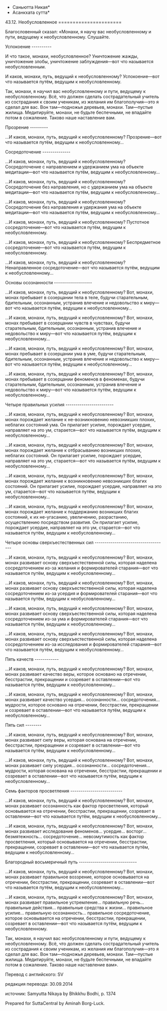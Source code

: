 * Саньютта Никая*
* Асанкхата сутта*

43\.12\. Необусловленное
\=\=\=\=\=\=\=\=\=\=\=\=\=\=\=\=\=\=\=\=\=\=

Благословенный сказал: «Монахи, я научу вас необусловленному и пути, ведущему к необусловленному\. Слушайте\.

Успокоение
\-\-\-\-\-\-\-\-\-\-

И что такое, монахи, необусловленное? Уничтожение жажды, уничтожение злобы, уничтожение заблуждения—вот что называется необусловленным\.

И каков, монахи, путь, ведущий к необусловленному? Успокоение—вот что называется путём, ведущим к необусловленному\.

Так, монахи, я научил вас необусловленному и пути, ведущему к необусловленному\. Всё, что должен сделать сострадательный учитель из сострадания к своим ученикам, из желания им благополучия—это я сделал для вас\. Вон там—подножья деревьев, монахи\. Там—пустые жилища\. Медитируйте, монахи, не будьте беспечными, не впадайте потом в сожаление\. Таково наше наставление вам\.

Прозрение
\-\-\-\-\-\-\-\-\-

…И каков, монахи, путь, ведущий к необусловленному? Прозрение—вот что называется путём, ведущим к необусловленному…

Сосредоточение
\-\-\-\-\-\-\-\-\-\-\-\-\-\-

…И каков, монахи, путь, ведущий к необусловленному? Сосредоточение с направлением и удержанием ума на объекте медитации—вот что называется путём, ведущим к необусловленному…

…И каков, монахи, путь, ведущий к необусловленному? Сосредоточение без направления, но с удержанием ума на объекте медитации—вот что называется путём, ведущим к необусловленному…

…И каков, монахи, путь, ведущий к необусловленному? Сосредоточение без направления и удержания ума на объекте медитации—вот что называется путём, ведущим к необусловленному…

…И каков, монахи, путь, ведущий к необусловленному? Пустотное сосредоточение—вот что называется путём, ведущим к необусловленному\.

…И каков, монахи, путь, ведущий к необусловленному? Беспредметное сосредоточение—вот что называется путём, ведущим к необусловленному\.

…И каков, монахи, путь, ведущий к необусловленному? Ненаправленное сосредоточение—вот что называется путём, ведущим к необусловленному…

Основы осознанности
\-\-\-\-\-\-\-\-\-\-\-\-\-\-\-\-\-\-\-

…И каков, монахи, путь, ведущий к необусловленному? Вот, монахи, монах пребывает в созерцании тела в теле, будучи старательным, бдительным, осознанным, устранив влечение и недовольство к миру—вот что называется путём, ведущим к необусловленному…

…И каков, монахи, путь, ведущий к необусловленному? Вот, монахи, монах пребывает в созерцании чувств в чувствах, будучи старательным, бдительным, осознанным, устранив влечение и недовольство к миру—вот что называется путём, ведущим к необусловленному…

…И каков, монахи, путь, ведущий к необусловленному? Вот, монахи, монах пребывает в созерцании ума в уме, будучи старательным, бдительным, осознанным, устранив влечение и недовольство к миру—вот что называется путём, ведущим к необусловленному…

…И каков, монахи, путь, ведущий к необусловленному? Вот, монахи, монах пребывает в созерцании феноменов в феноменах, будучи старательным, бдительным, осознанным, устранив влечение и недовольство к миру—вот что называется путём, ведущим к необусловленному…

Четыре правильных усилия
\-\-\-\-\-\-\-\-\-\-\-\-\-\-\-\-\-\-\-\-\-\-\-\-

…И каков, монахи, путь, ведущий к необусловленному? Вот, монахи, монах порождает желание к не\-возникновению невозникших плохих, неблагих состояний ума\. Он прилагает усилие, порождает усердие, направляет на это ум, старается—вот что называется путём, ведущим к необусловленному…

…И каков, монахи, путь, ведущий к необусловленному? Вот, монахи, монах порождает желание к отбрасыванию возникших плохих, неблагих состояний\. Он прилагает усилие, порождает усердие, направляет на это ум, старается—вот что называется путём, ведущим к необусловленному…

…И каков, монахи, путь, ведущий к необусловленному? Вот, монахи, монах порождает желание к возникновению невозникших благих состояний\. Он прилагает усилие, порождает усердие, направляет на это ум, старается—вот что называется путём, ведущим к необусловленному…

…И каков, монахи, путь, ведущий к необусловленному? Вот, монахи, монах порождает желание к поддержанию возникших благих состояний, к их не\-угасанию, увеличению, разрастанию, осуществлению посредством развития\. Он прилагает усилие, порождает усердие, направляет на это ум, старается—вот что называется путём, ведущим к необусловленному…

Четыре основы сверхъестественных сил
\-\-\-\-\-\-\-\-\-\-\-\-\-\-\-\-\-\-\-\-\-\-\-\-\-\-\-\-\-\-\-\-\-\-\-\-

…И каков, монахи, путь, ведущий к необусловленному? Вот, монахи, монах развивает основу сверхъестественной силы, которая наделена сосредоточением из\-за желания и формирователей старания—вот что называется путём, ведущим к необусловленному…

…И каков, монахи, путь, ведущий к необусловленному? Вот, монахи, монах развивает основу сверхъестественной силы, которая наделена сосредоточением из\-за усердия и формирователей старания—вот что называется путём, ведущим к необусловленному…

…И каков, монахи, путь, ведущий к необусловленному? Вот, монахи, монах развивает основу сверхъестественной силы, которая наделена сосредоточением из\-за ума и формирователей старания—вот что называется путём, ведущим к необусловленному…

…И каков, монахи, путь, ведущий к необусловленному? Вот, монахи, монах развивает основу сверхъестественной силы, которая наделена сосредоточением из\-за исследования и формирователей старания—вот что называется путём, ведущим к необусловленному…

Пять качеств
\-\-\-\-\-\-\-\-\-\-\-\-

…И каков, монахи, путь, ведущий к необусловленному? Вот, монахи, монах развивает качество веры, которое основано на отречении, бесстрастии, прекращении и созревает в оставлении—вот что называется путём, ведущим к необусловленному…

…И каков, монахи, путь, ведущий к необусловленному? Вот, монахи, монах развивает качество усердия… осознанности… сосредоточения… мудрости, которое основано на отречении, бесстрастии, прекращении и созревает в оставлении—вот что называется путём, ведущим к необусловленному…

Пять сил
\-\-\-\-\-\-\-\-

…И каков, монахи, путь, ведущий к необусловленному? Вот, монахи, монах развивает силу веры, которая основана на отречении, бесстрастии, прекращении и созревает в оставлении—вот что называется путём, ведущим к необусловленному…

…И каков, монахи, путь, ведущий к необусловленному? Вот, монахи, монах развивает силу усердия… осознанности… сосредоточения… мудрости, которая основана на отречении, бесстрастии, прекращении и созревает в оставлении—вот что называется путём, ведущим к необусловленному…

Семь факторов просветления
\-\-\-\-\-\-\-\-\-\-\-\-\-\-\-\-\-\-\-\-\-\-\-\-\-\-

…И каков, монахи, путь, ведущий к необусловленному? Вот, монахи, монах развивает осознанность как фактор просветления, который основывается на отречении, бесстрастии, прекращении, созревает в оставлении—вот что называется путём, ведущим к необусловленному…

…И каков, монахи, путь, ведущий к необусловленному? Вот, монахи, монах развивает исследование феноменов… усердие… восторг… безмятежность… сосредоточение… невозмутимость как фактор просветления, который основывается на отречении, бесстрастии, прекращении, созревает в оставлении—вот что называется путём, ведущим к необусловленному…

Благородный восьмеричный путь
\-\-\-\-\-\-\-\-\-\-\-\-\-\-\-\-\-\-\-\-\-\-\-\-\-\-\-\-\-

…И каков, монахи, путь, ведущий к необусловленному? Вот, монахи, монах развивает правильное воззрение, которое основывается на отречении, бесстрастии, прекращении, созревает в оставлении—вот что называется путём, ведущим к необусловленному…

…И каков, монахи, путь, ведущий к необусловленному? Вот, монахи, монах развивает правильное устремление… правильную речь… правильные действия… правильные средства к жизни… правильное усилие… правильную осознанность… правильное сосредоточение, которое основывается на отречении, бесстрастии, прекращении, созревает в оставлении—вот что называется путём, ведущим к необусловленному\.

Так, монахи, я научил вас необусловленному и пути, ведущему к необусловленному\. Всё, что должен сделать сострадательный учитель из сострадания к своим ученикам, из желания им благополучия—это я сделал для вас\. Вон там—подножья деревьев, монахи\. Там—пустые жилища\. Медитируйте, монахи, не будьте беспечными, не впадайте потом в сожаление\. Таково наше наставление вам»\.

Перевод с английского: SV

редакция перевода: 30\.09\.2014

источник: Samyutta Nikaya by Bhikkhu Bodhi, p\. 1374

Prepared for SuttaCentral by Aminah Borg\-Luck\.